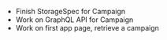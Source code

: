 
- Finish StorageSpec for Campaign
- Work on GraphQL API for Campaign
- Work on first app page, retrieve a campaign
